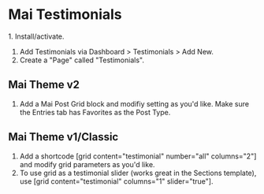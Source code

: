 # Mai Testimonials

​1. Install/activate.
1. Add Testimonials via Dashboard > Testimonials > Add New.
1. Create a "Page" called "Testimonials".

## Mai Theme v2
1. Add a Mai Post Grid block and modifiy setting as you'd like. Make sure the Entries tab has Favorites as the Post Type.

## Mai Theme v1/Classic
1. Add a shortcode [grid content="testimonial" number="all" columns="2"] and modify grid parameters as you'd like.
1. To use grid as a testimonial slider (works great in the Sections template), use [grid content="testimonial" columns="1" slider="true"].

